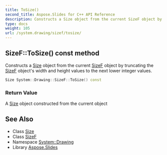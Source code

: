 ```yaml
---
title: ToSize()
second_title: Aspose.Slides for C++ API Reference
description: Constructs a Size object from the current SizeF object by truncating the SizeF object's width and height values to the next lower integer values.
type: docs
weight: 105
url: /system.drawing/sizef/tosize/
---
```

## SizeF::ToSize() const method


Constructs a [Size](../../size/) object from the current [SizeF](../) object by truncating the [SizeF](../) object's width and height values to the next lower integer values.

```cpp
Size System::Drawing::SizeF::ToSize() const
```


### Return Value

A [Size](../../size/) object constructed from the current object

## See Also

* Class [Size](../../size/)
* Class [SizeF](../)
* Namespace [System::Drawing](../../)
* Library [Aspose.Slides](../../../)